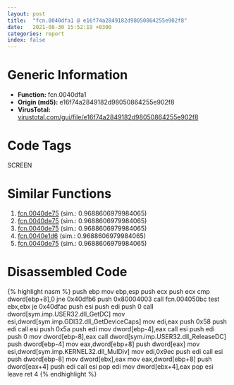 ```yaml
---
layout: post
title:  "fcn.0040dfa1 @ e16f74a2849182d98050864255e902f8"
date:   2021-08-30 15:52:19 +0300
categories: report
index: false
---
```


# Generic Information
- **Function:** fcn.0040dfa1
- **Origin (md5):** e16f74a2849182d98050864255e902f8
- **VirusTotal:** [virustotal.com/gui/file/e16f74a2849182d98050864255e902f8][virustotal_ref]

# Code Tags
<span class="tag" id="SCREEN">SCREEN</span>


# Similar Functions

1. [fcn.0040de75][similar_1_ref] (sim.: 0.9688606979984065)
2. [fcn.0040de75][similar_2_ref] (sim.: 0.9688606979984065)
3. [fcn.0040de75][similar_3_ref] (sim.: 0.9688606979984065)
4. [fcn.0040e1d6][similar_4_ref] (sim.: 0.9688606979984065)
5. [fcn.0040de75][similar_5_ref] (sim.: 0.9688606979984065)


# Disassembled Code

{% highlight nasm %}
push ebp
mov ebp,esp
push ecx
push ecx
cmp dword[ebp+8],0
jne 0x40dfb6
push 0x80004003
call fcn.004050bc
test ebx,ebx
je 0x40dfac
push esi
push edi
push 0
call dword[sym.imp.USER32.dll_GetDC]
mov esi,dword[sym.imp.GDI32.dll_GetDeviceCaps]
mov edi,eax
push 0x58
push edi
call esi
push 0x5a
push edi
mov dword[ebp-4],eax
call esi
push edi
push 0
mov dword[ebp-8],eax
call dword[sym.imp.USER32.dll_ReleaseDC]
push dword[ebp-4]
mov eax,dword[ebp+8]
push dword[eax]
mov esi,dword[sym.imp.KERNEL32.dll_MulDiv]
mov edi,0x9ec
push edi
call esi
push dword[ebp-8]
mov dword[ebx],eax
mov eax,dword[ebp+8]
push dword[eax+4]
push edi
call esi
pop edi
mov dword[ebx+4],eax
pop esi
leave
ret 4
{% endhighlight %}


[similar_1_ref]: /report/fcn.0040de75@a314f14b11fc4f772a3e30c11b5cb1d4
[similar_2_ref]: /report/fcn.0040de75@3aa98225e51cbcae2d334c8b6b4ed9fd
[similar_3_ref]: /report/fcn.0040de75@44a756939733df3681808b122b91651f
[similar_4_ref]: /report/fcn.0040e1d6@96a869ae624ddb4834a1d5a829f85469
[similar_5_ref]: /report/fcn.0040de75@c6d5547a6b11db0106596d8a93b709be
[virustotal_ref]: https://www.virustotal.com/gui/file/e16f74a2849182d98050864255e902f8